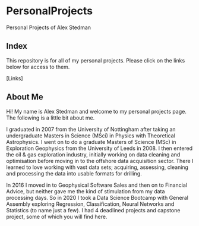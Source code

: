 # PersonalProjects
Personal Projects of Alex Stedman

## Index
This repository is for all of my personal projects.  Please click on the links below for access to them.

[Links]

## About Me

Hi! My name is Alex Stedman and welcome to my personal projects page.  The following is a little bit about me.

I graduated in 2007 from the University of Nottingham after taking an undergraduate Masters in Science (MSci) in Physics with Theoretical Astrophysics.  I went on to do a graduate Masters of Science (MSc) in Exploration Geophysics from the University of Leeds in 2008.  I then entered the oil & gas exploration industry, initially working on data cleaning and optimisation before moving in to the offshore data acquisition sector.  There I learned to love working with vast data sets; acquiring, assessing, cleaning and processing the data into usable formats for drilling.

In 2016 I moved in to Geophysical Software Sales and then on to Financial Advice, but neither gave me the kind of stimulation from my data processing days.  So in 2020 I took a Data Science Bootcamp with General Assembly exploring Regression, Classification, Neural Networks and Statistics (to name just a few).  I had 4 deadlined projects and capstone project, some of which you will find here.
